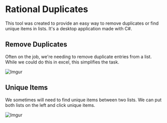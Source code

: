 # Rational Duplicates
This tool was created to provide an easy way to remove duplicates or find unique items in lists. It's a desktop application made with C#.

## Remove Duplicates
Often on the job, we're needing to remove duplicate entries from a list. While we could do this in excel, this simplifies the task.

![Imgur](https://i.imgur.com/vVrSxUy.png)

## Unique Items
We sometimes will need to find unique items between two lists. We can put both lists on the left and click unique items.

![Imgur](https://i.imgur.com/T7k0EyO.png)
